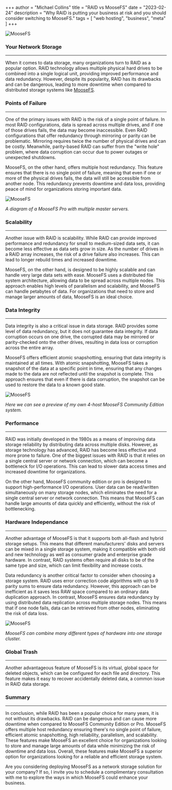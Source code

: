 
+++
author = "Michael Collins"
title = "RAID vs MooseFS"
date = "2023-02-24"
description = "Why RAID is putting your business at risk and you should consider switching to MooseFS."
tags = [
    "web hosting",
    "business",
    "meta"
]
+++


![MooseFS](https://perthserverplus.com/images/moosefs.png#center)

### Your Network Storage

---

When it comes to data storage, many organizations turn to RAID as a popular option. RAID technology allows multiple physical hard drives to be combined into a single logical unit, providing improved performance and data redundancy. However, despite its popularity, RAID has its drawbacks and can be dangerous, leading to more downtime when compared to distributed storage systems like [MooseFS](https://moosefs.com/).


### Points of Failure

---

One of the primary issues with RAID is the risk of a single point of failure. In most RAID configurations, data is spread across multiple drives, and if one of those drives fails, the data may become inaccessible. Even RAID configurations that offer redundancy through mirroring or parity can be problematic. Mirroring requires twice the number of physical drives and can be costly. Meanwhile, parity-based RAID can suffer from the "write hole" problem, where data corruption can occur due to power outages or unexpected shutdowns.

MooseFS, on the other hand, offers multiple host redundancy. This feature ensures that there is no single point of failure, meaning that even if one or more of the physical drives fails, the data will still be accessible from another node. This redundancy prevents downtime and data loss, providing peace of mind for organizations storing important data.

![MooseFS](https://perthserverplus.com/images/moosefs-pro-architecture.png#center)

_A diagram of a MooseFS Pro with multiple master servers._

### Scalability

---

Another issue with RAID is scalability. While RAID can provide improved performance and redundancy for small to medium-sized data sets, it can become less effective as data sets grow in size. As the number of drives in a RAID array increases, the risk of a drive failure also increases. This can lead to longer rebuild times and increased downtime.

MooseFS, on the other hand, is designed to be highly scalable and can handle very large data sets with ease. MooseFS uses a distributed file system architecture, allowing data to be spread across multiple nodes. This approach enables high levels of parallelism and scalability, and MooseFS can handle petabytes of data. For organizations that need to store and manage larger amounts of data, MooseFS is an ideal choice.

### Data Integrity

---

Data integrity is also a critical issue in data storage. RAID provides some level of data redundancy, but it does not guarantee data integrity. If data corruption occurs on one drive, the corrupted data may be mirrored or parity-checked onto the other drives, resulting in data loss or corruption across the entire array.

MooseFS offers efficient atomic snapshotting, ensuring that data integrity is maintained at all times. With atomic snapshotting, MooseFS takes a snapshot of the data at a specific point in time, ensuring that any changes made to the data are not reflected until the snapshot is complete. This approach ensures that even if there is data corruption, the snapshot can be used to restore the data to a known good state.


![MooseFS](https://perthserverplus.com/images/moosefs-preview.gif#center)

_Here we can see a preview of my own 4-host MooseFS Community Edition system._

### Performance

---

RAID was initially developed in the 1980s as a means of improving data storage reliability by distributing data across multiple disks. However, as storage technology has advanced, RAID has become less effective and more prone to failure. One of the biggest issues with RAID is that it relies on a single central server or network connection, which can become a bottleneck for I/O operations. This can lead to slower data access times and increased downtime for organizations.

On the other hand, MooseFS community edition or pro is designed to support high-performance I/O operations. User data can be read/written simultaneously on many storage nodes, which eliminates the need for a single central server or network connection. This means that MooseFS can handle large amounts of data quickly and efficiently, without the risk of bottlenecking.

### Hardware Independance

---

Another advantage of MooseFS is that it supports both all-flash and hybrid storage setups. This means that different manufacturers' disks and servers can be mixed in a single storage system, making it compatible with both old and new technology as well as consumer grade and enterprise grade hardware. In contrast, RAID systems often require all disks to be of the same type and size, which can limit flexibility and increase costs.

Data redundancy is another critical factor to consider when choosing a storage system. RAID uses error correction code algorithms with up to 9 parity sums to ensure data redundancy. However, this approach can be inefficient as it saves less RAW space compared to an ordinary data duplication approach. In contrast, MooseFS ensures data redundancy by using distributed data replication across multiple storage nodes. This means that if one node fails, data can be retrieved from other nodes, eliminating the risk of data loss.

![MooseFS](https://perthserverplus.com/images/moosefs-cluster.png#center)

_MooseFS can combine many different types of hardware into one storage cluster._

### Global Trash

---

Another advantageous feature of MooseFS is its virtual, global space for deleted objects, which can be configured for each file and directory. This feature makes it easy to recover accidentally deleted data, a common issue in RAID data storage.

### Summary

---

In conclusion, while RAID has been a popular choice for many years, it is not without its drawbacks. RAID can be dangerous and can cause more downtime when compared to MooseFS Community Edition or Pro. MooseFS offers multiple host redundancy ensuring there's no single point of failure, efficient atomic snapshotting, high reliability, parallelism, and scalability. These features make MooseFS an excellent choice for organizations looking to store and manage large amounts of data while minimizing the risk of downtime and data loss. Overall, these features make MooseFS a superior option for organizations looking for a reliable and efficient storage system.

Are you considering deploying MooseFS as a network storage solution for your company? If so, I invite you to schedule a complimentary consultation with me to explore the ways in which MooseFS could enhance your business.